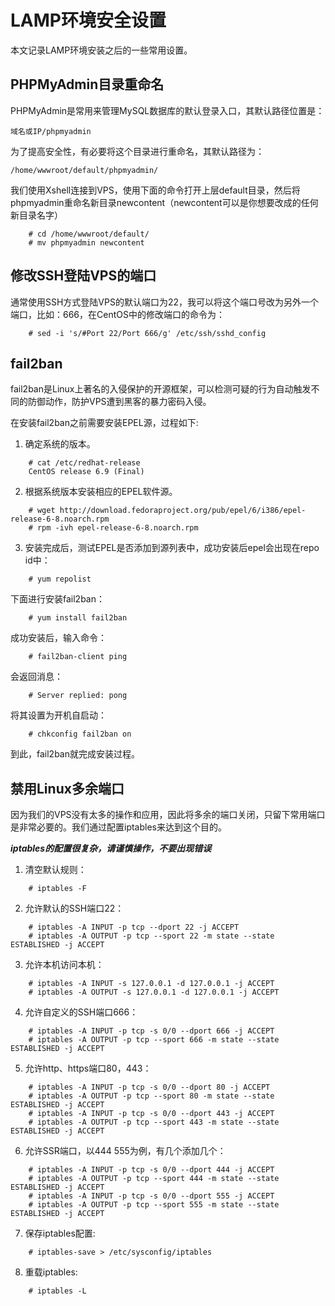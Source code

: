 # LAMP环境安全设置

本文记录LAMP环境安装之后的一些常用设置。

## PHPMyAdmin目录重命名

PHPMyAdmin是常用来管理MySQL数据库的默认登录入口，其默认路径位置是：
```
域名或IP/phpmyadmin
```
为了提高安全性，有必要将这个目录进行重命名，其默认路径为：
```
/home/wwwroot/default/phpmyadmin/
```

我们使用Xshell连接到VPS，使用下面的命令打开上层default目录，然后将phpmyadmin重命名新目录newcontent（newcontent可以是你想要改成的任何新目录名字）
```
    # cd /home/wwwroot/default/
    # mv phpmyadmin newcontent
```

## 修改SSH登陆VPS的端口

通常使用SSH方式登陆VPS的默认端口为22，我可以将这个端口号改为另外一个端口，比如：666，在CentOS中的修改端口的命令为：
```
    # sed -i 's/#Port 22/Port 666/g' /etc/ssh/sshd_config
```

## fail2ban

fail2ban是Linux上著名的入侵保护的开源框架，可以检测可疑的行为自动触发不同的防御动作，防护VPS遭到黑客的暴力密码入侵。

在安装fail2ban之前需要安装EPEL源，过程如下:

1. 确定系统的版本。
```
    # cat /etc/redhat-release
    CentOS release 6.9 (Final)
```
2. 根据系统版本安装相应的EPEL软件源。
```
    # wget http://download.fedoraproject.org/pub/epel/6/i386/epel-release-6-8.noarch.rpm
    # rpm -ivh epel-release-6-8.noarch.rpm
```
3. 安装完成后，测试EPEL是否添加到源列表中，成功安装后epel会出现在repo id中：
```
    # yum repolist
```

下面进行安装fail2ban：
```
    # yum install fail2ban
```
成功安装后，输入命令：
```
    # fail2ban-client ping
```
会返回消息：
```
    # Server replied: pong
```
将其设置为开机自启动：
```
    # chkconfig fail2ban on
```
到此，fail2ban就完成安装过程。

## 禁用Linux多余端口
因为我们的VPS没有太多的操作和应用，因此将多余的端口关闭，只留下常用端口是非常必要的。我们通过配置iptables来达到这个目的。

***iptables的配置很复杂，请谨慎操作，不要出现错误***

1. 清空默认规则：
```
    # iptables -F
```
2. 允许默认的SSH端口22：
```
    # iptables -A INPUT -p tcp --dport 22 -j ACCEPT
    # iptables -A OUTPUT -p tcp --sport 22 -m state --state ESTABLISHED -j ACCEPT
```
3. 允许本机访问本机：
```
    # iptables -A INPUT -s 127.0.0.1 -d 127.0.0.1 -j ACCEPT
    # iptables -A OUTPUT -s 127.0.0.1 -d 127.0.0.1 -j ACCEPT
```
4. 允许自定义的SSH端口666：
```
    # iptables -A INPUT -p tcp -s 0/0 --dport 666 -j ACCEPT
    # iptables -A OUTPUT -p tcp --sport 666 -m state --state ESTABLISHED -j ACCEPT
```
5. 允许http、https端口80，443：
```
    # iptables -A INPUT -p tcp -s 0/0 --dport 80 -j ACCEPT
    # iptables -A OUTPUT -p tcp --sport 80 -m state --state ESTABLISHED -j ACCEPT
    # iptables -A INPUT -p tcp -s 0/0 --dport 443 -j ACCEPT
    # iptables -A OUTPUT -p tcp --sport 443 -m state --state ESTABLISHED -j ACCEPT
```
6. 允许SSR端口，以444 555为例，有几个添加几个：
```
    # iptables -A INPUT -p tcp -s 0/0 --dport 444 -j ACCEPT
    # iptables -A OUTPUT -p tcp --sport 444 -m state --state ESTABLISHED -j ACCEPT
    # iptables -A INPUT -p tcp -s 0/0 --dport 555 -j ACCEPT
    # iptables -A OUTPUT -p tcp --sport 555 -m state --state ESTABLISHED -j ACCEPT
```
7. 保存iptables配置:
```
    # iptables-save > /etc/sysconfig/iptables
```
8. 重载iptables:
```
    # iptables -L
```
